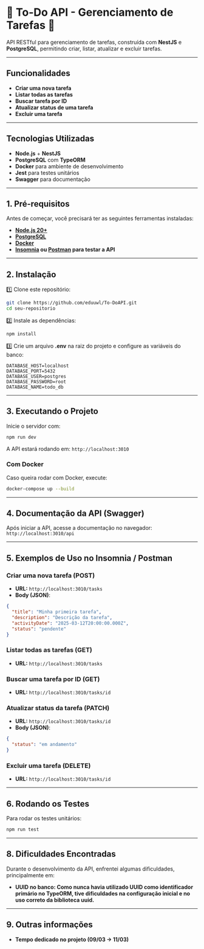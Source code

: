 # 📌 To-Do API - Gerenciamento de Tarefas 🚀

API RESTful para gerenciamento de tarefas, construída com **NestJS** e **PostgreSQL**, permitindo criar, listar, atualizar e excluir tarefas.

---

##  Funcionalidades
 - **Criar uma nova tarefa**
 - **Listar todas as tarefas**  
 - **Buscar tarefa por ID**  
 - **Atualizar status de uma tarefa**  
 - **Excluir uma tarefa**  

---

##  **Tecnologias Utilizadas**
- **Node.js** + **NestJS**
- **PostgreSQL** com **TypeORM**
- **Docker** para ambiente de desenvolvimento
- **Jest** para testes unitários
- **Swagger** para documentação

---

##  **1. Pré-requisitos**
Antes de começar, você precisará ter as seguintes ferramentas instaladas:
- **[Node.js 20+](https://nodejs.org/)**
- **[PostgreSQL](https://www.postgresql.org/)**
- **[Docker](https://www.docker.com/)**
- **[Insomnia](https://insomnia.rest/) ou [Postman](https://www.postman.com/) para testar a API**

---

##  **2. Instalação**
1️⃣ Clone este repositório:  
```bash
git clone https://github.com/eduuwl/To-DoAPI.git
cd seu-repositorio
```

2️⃣ Instale as dependências:
```bash
npm install
```

3️⃣ Crie um arquivo **.env** na raiz do projeto e configure as variáveis do banco:
```env
DATABASE_HOST=localhost
DATABASE_PORT=5432
DATABASE_USER=postgres
DATABASE_PASSWORD=root
DATABASE_NAME=todo_db
```

---

##  **3. Executando o Projeto**
Inicie o servidor com:
```bash
npm run dev
```
A API estará rodando em:
 `http://localhost:3010`

###  **Com Docker**
Caso queira rodar com Docker, execute:
```bash
docker-compose up --build
```


---

##  **4. Documentação da API (Swagger)**
Após iniciar a API, acesse a documentação no navegador:  
 `http://localhost:3010/api`

---

##  **5. Exemplos de Uso no Insomnia / Postman**
###  **Criar uma nova tarefa (POST)**
- **URL:** `http://localhost:3010/tasks`
- **Body (JSON)**:
```json
{
  "title": "Minha primeira tarefa",
  "description": "Descrição da tarefa",
  "activityDate": "2025-03-12T20:00:00.000Z",
  "status": "pendente"
}
```

###  **Listar todas as tarefas (GET)**
- **URL:** `http://localhost:3010/tasks`

###  **Buscar uma tarefa por ID (GET)**
- **URL:** `http://localhost:3010/tasks/id`

###  **Atualizar status da tarefa (PATCH)**
- **URL:** `http://localhost:3010/tasks/id`
- **Body (JSON)**:
```json
{
  "status": "em andamento"
}
```

###  **Excluir uma tarefa (DELETE)**
- **URL:** `http://localhost:3010/tasks/id`

---

##  **6. Rodando os Testes**
Para rodar os testes unitários:
```bash
npm run test
```
---

## **8. Dificuldades Encontradas**
Durante o desenvolvimento da API, enfrentei algumas dificuldades, principalmente em:

- **UUID no banco: Como nunca havia utilizado UUID como identificador primário no TypeORM, tive dificuldades na configuração inicial e no uso correto da biblioteca uuid.**

---

## **9. Outras informações**
- **Tempo dedicado no projeto (09/03 -> 11/03)**

